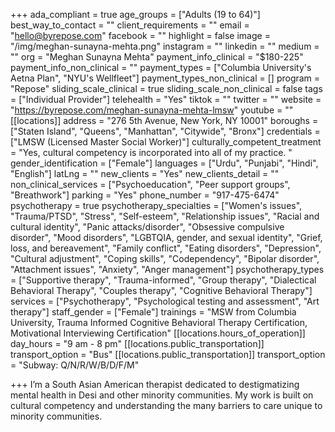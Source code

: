 +++
ada_compliant = true
age_groups = ["Adults (19 to 64)"]
best_way_to_contact = ""
client_requirements = ""
email = "hello@byrepose.com"
facebook = ""
highlight = false
image = "/img/meghan-sunayna-mehta.png"
instagram = ""
linkedin = ""
medium = ""
org = "Meghan Sunayna Mehta"
payment_info_clinical = "$180-225"
payment_info_non_clinical = ""
payment_types = ["Columbia University's Aetna Plan", "NYU's Wellfleet"]
payment_types_non_clinical = []
program = "Repose"
sliding_scale_clinical = true
sliding_scale_non_clinical = false
tags = ["Individual Provider"]
telehealth = "Yes"
tiktok = ""
twitter = ""
website = "https://byrepose.com/meghan-sunayna-mehta-lmsw"
youtube = ""
[[locations]]
address = "276 5th Avenue, New York, NY 10001"
boroughs = ["Staten Island", "Queens", "Manhattan", "Citywide", "Bronx"]
credentials = ["LMSW (Licensed Master Social Worker)"]
culturally_competent_treatment = "Yes, cultural competency is incorporated into all of my practice. "
gender_identification = ["Female"]
languages = ["Urdu", "Punjabi", "Hindi", "English"]
latLng = ""
new_clients = "Yes"
new_clients_detail = ""
non_clinical_services = ["Psychoeducation", "Peer support groups", "Breathwork"]
parking = "Yes"
phone_number = "917-475-6474"
psychotherapy = true
psychotherapy_specialties = ["Women's issues", "Trauma/PTSD", "Stress", "Self-esteem", "Relationship issues", "Racial and cultural identity", "Panic attacks/disorder", "Obsessive compulsive disorder", "Mood disorders", "LGBTQIA, gender, and sexual identity", "Grief, loss, and bereavement", "Family conflict", "Eating disorders", "Depression", "Cultural adjustment", "Coping skills", "Codependency", "Bipolar disorder", "Attachment issues", "Anxiety", "Anger management"]
psychotherapy_types = ["Supportive therapy", "Trauma-informed", "Group therapy", "Dialectical Behavioral Therapy", "Couples therapy", "Cognitive Behavioral Therapy"]
services = ["Psychotherapy", "Psychological testing and assessment", "Art therapy"]
staff_gender = ["Female"]
trainings = "MSW from Columbia University, Trauma Informed Cognitive Behavioral Therapy Certification, Motivational Interviewing Certification"
[[locations.hours_of_operation]]
day_hours = "9 am - 8 pm"
[[locations.public_transportation]]
transport_option = "Bus"
[[locations.public_transportation]]
transport_option = "Subway: Q/N/R/W/B/D/F/M"

+++
I’m a South Asian American therapist dedicated to destigmatizing mental health in Desi and other minority communities. My work is built on cultural competency and understanding the many barriers to care unique to minority communities.